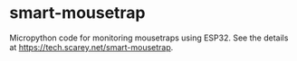 # smart-mousetrap

Micropython code for monitoring mousetraps using ESP32. See the details at https://tech.scarey.net/smart-mousetrap.
